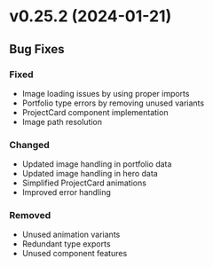 # v0.25.2 (2024-01-21)

## Bug Fixes

### Fixed
- Image loading issues by using proper imports
- Portfolio type errors by removing unused variants
- ProjectCard component implementation
- Image path resolution

### Changed
- Updated image handling in portfolio data
- Updated image handling in hero data
- Simplified ProjectCard animations
- Improved error handling

### Removed
- Unused animation variants
- Redundant type exports
- Unused component features
